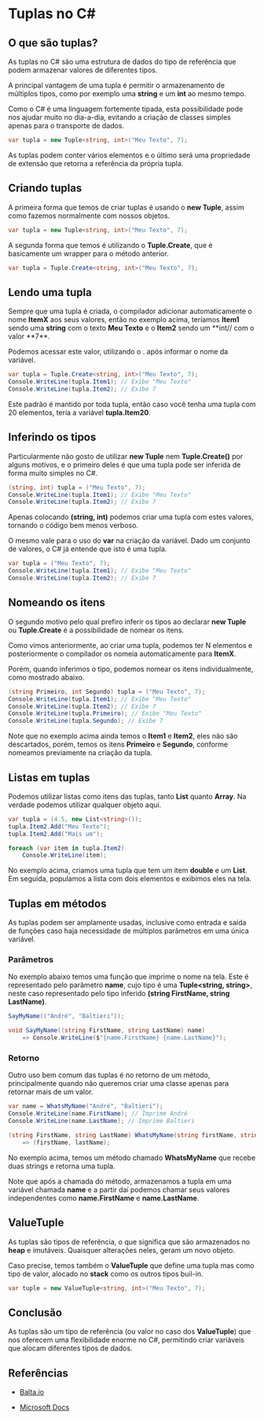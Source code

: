 # Tuplas no C#

## O que são tuplas?

As tuplas no C# são uma estrutura de dados do tipo de referência que podem armazenar valores de diferentes tipos.

A principal vantagem de uma tupla é permitir o armazenamento de múltiplos tipos, como por exemplo uma **string** e um **int** ao mesmo tempo.

Como o C# é uma linguagem fortemente tipada, esta possibilidade pode nos ajudar muito no dia-a-dia, evitando a criação de classes simples apenas para o transporte de dados.

```c#
var tupla = new Tuple<string, int>("Meu Texto", 7);
```

As tuplas podem conter vários elementos e o último será uma propriedade de extensão que retorna a referência da própria tupla.

## Criando tuplas

A primeira forma que temos de criar tuplas é usando o **new Tuple<T>**, assim como fazemos normalmente com nossos objetos.

```c#
var tupla = new Tuple<string, int>("Meu Texto", 7);
```

A segunda forma que temos é utilizando o **Tuple.Create<T>**, que é basicamente um wrapper para o método anterior.

```c#
var tupla = Tuple.Create<string, int>("Meu Texto", 7);
```

## Lendo uma tupla

Sempre que uma tupla é criada, o compilador adicionar automaticamente o nome **ItemX** aos seus valores, então no exemplo acima, teríamos **Item1** sendo uma **string** com o texto **Meu Texto** e o **Item2** sendo um **int// com o valor **7\*\*.

Podemos acessar este valor, utilizando o . após informar o nome da variável.

```c#
var tupla = Tuple.Create<string, int>("Meu Texto", 7);
Console.WriteLine(tupla.Item1); // Exibe "Meu Texto"
Console.WriteLine(tupla.Item2); // Exibe 7
```

Este padrão é mantido por toda tupla, então caso você tenha uma tupla com 20 elementos, teria a variável **tupla.Item20**.

## Inferindo os tipos

Particularmente não gosto de utilizar **new Tuple<T>** nem **Tuple<T>.Create()** por alguns motivos, e o primeiro deles é que uma tupla pode ser inferida de forma muito simples no C#.

```c#
(string, int) tupla = ("Meu Texto", 7);
Console.WriteLine(tupla.Item1); // Exibe "Meu Texto"
Console.WriteLine(tupla.Item2); // Exibe 7
```

Apenas colocando **(string, int)** podemos criar uma tupla com estes valores, tornando o código bem menos verboso.

O mesmo vale para o uso do **var** na criação da variável. Dado um conjunto de valores, o C# já entende que isto é uma tupla.

```c#
var tupla = ("Meu Texto", 7);
Console.WriteLine(tupla.Item1); // Exibe "Meu Texto"
Console.WriteLine(tupla.Item2); // Exibe 7
```

## Nomeando os itens

O segundo motivo pelo qual prefiro inferir os tipos ao declarar **new Tuple <T>** ou **Tuple<T>.Create** é a possibilidade de nomear os itens.

Como vimos anteriormente, ao criar uma tupla, podemos ter N elementos e posteriormente o compilador os nomeia automaticamente para **ItemX**.

Porém, quando inferimos o tipo, podemos nomear os itens individualmente, como mostrado abaixo.

```c#
(string Primeiro, int Segundo) tupla = ("Meu Texto", 7);
Console.WriteLine(tupla.Item1); // Exibe "Meu Texto"
Console.WriteLine(tupla.Item2); // Exibe 7
Console.WriteLine(tupla.Primeiro); // Exibe "Meu Texto"
Console.WriteLine(tupla.Segundo); // Exibe 7
```

Note que no exemplo acima ainda temos o **Item1** e **Item2**, eles não são descartados, porém, temos os itens **Primeiro** e **Segundo**, conforme nomeamos previamente na criação da tupla.

## Listas em tuplas

Podemos utilizar listas como itens das tuplas, tanto **List** quanto **Array**. Na verdade podemos utilizar qualquer objeto aqui.

```c#
var tupla = (4.5, new List<string>());
tupla.Item2.Add("Meu Texto");
tupla.Item2.Add("Mais um");

foreach (var item in tupla.Item2)
    Console.WriteLine(item);
```

No exemplo acima, criamos uma tupla que tem um item **double** e um **List<string>**. Em seguida, populamos a lista com dois elementos e exibimos eles na tela.

## Tuplas em métodos

As tuplas podem ser amplamente usadas, inclusive como entrada e saída de funções caso haja necessidade de múltiplos parâmetros em uma única variável.

### Parâmetros

No exemplo abaixo temos uma função que imprime o nome na tela. Este é representado pelo parâmetro **name**, cujo tipo é uma **Tuple<string, string>**, neste caso representado pelo tipo inferido **(string FirstName, string LastName)**.

```C#
SayMyName(("André", "Baltieri"));

void SayMyName((string FirstName, string LastName) name)
    => Console.WriteLine($"{name.FirstName} {name.LastName}");
```

### Retorno

Outro uso bem comum das tuplas é no retorno de um método, principalmente quando não queremos criar uma classe apenas para retornar mais de um valor.

```c#
var name = WhatsMyName("André", "Baltieri");
Console.WriteLine(name.FirstName); // Imprime André
Console.WriteLine(name.LastName); // Imprime Baltieri

(string FirstName, string LastName) WhatsMyName(string firstName, string lastName)
    => (firstName, lastName);
```

No exemplo acima, temos um método chamado **WhatsMyName** que recebe duas strings e retorna uma tupla.

Note que após a chamada do método, armazenamos a tupla em uma variável chamada **name** e a partir daí podemos chamar seus valores independentes como **name.FirstName** e **name.LastName**.

## ValueTuple

As tuplas são tipos de referência, o que significa que são armazenados no **heap** e imutáveis. Quaisquer alterações neles, geram um novo objeto.

Caso precise, temos também o **ValueTuple** que define uma tupla mas como tipo de valor, alocado no **stack** como os outros tipos buil-in.

```c#
var tuple = new ValueTuple<string, int>("Meu Texto", 7);
```

## Conclusão

As tuplas são um tipo de referência (ou valor no caso dos **ValueTuple**) que nos oferecem uma flexibilidade enorme no C#, permitindo criar variáveis que alocam diferentes tipos de dados.

## Referências

- [Balta.io](https://balta.io/blog/csharp-tuple)

- [Microsoft Docs](https://docs.microsoft.com/pt-br/dotnet/api/system.tuple?view=net-6.0)
